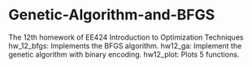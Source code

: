 # Genetic-Algorithm-and-BFGS
The 12th homework of EE424 Introduction to Optimization Techniques
hw_12_bfgs: Implements the BFGS algorithm.
hw12_ga: Implement the genetic algorithm with binary encoding.
hw12_plot: Plots 5 functions.
